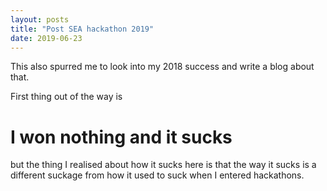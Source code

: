 ```yaml
---
layout: posts
title: "Post SEA hackathon 2019"
date: 2019-06-23
---
```


This also spurred me to look into my 2018 success and write a blog about that.

First thing out of the way is

# I won nothing and it sucks

but the thing I realised about how it sucks here is that the way it sucks is a different suckage from how it used to suck when I entered hackathons. 